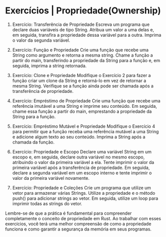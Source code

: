 # Exercícios | Propriedade(Ownership)

1. Exercício: Transferência de Propriedade
Escreva um programa que declare duas variáveis de tipo String. Atribua um valor a uma delas e, em seguida, transfira a propriedade dessa variável para a outra. Imprima o valor da segunda variável.

2. Exercício: Função e Propriedade
Crie uma função que recebe uma String como argumento e retorna a mesma string. Chame a função a partir do main, transferindo a propriedade da String para a função e, em seguida, imprima a string retornada.

3. Exercício: Clone e Propriedade
Modifique o Exercício 2 para fazer a função criar um clone da String e retorná-lo em vez de retornar a mesma String. Verifique se a função ainda pode ser chamada após a transferência de propriedade.

4. Exercício: Empréstimo de Propriedade
Crie uma função que recebe uma referência imutável a uma String e imprime seu conteúdo. Em seguida, chame essa função a partir do main, emprestando a propriedade da String para a função.

5. Exercício: Empréstimo Mutável e Propriedade
Modifique o Exercício 4 para permitir que a função receba uma referência mutável a uma String e adicione algum texto ao seu conteúdo. Imprima a String após a chamada da função.

6. Exercício: Propriedade e Escopo
Declare uma variável String em um escopo e, em seguida, declare outra variável no mesmo escopo, atribuindo o valor da primeira variável a ela. Tente imprimir o valor da primeira variável após a transferência de propriedade. Em seguida, declare a segunda variável em um escopo interno e tente imprimir o valor da primeira variável novamente.

7. Exercício: Propriedade e Coleções
Crie um programa que utilize um vetor para armazenar várias Strings. Utilize a propriedade e o método push() para adicionar strings ao vetor. Em seguida, utilize um loop para imprimir todas as strings do vetor.

Lembre-se de que a prática é fundamental para compreender completamente o conceito de propriedade em Rust. Ao trabalhar com esses exercícios, você terá uma melhor compreensão de como a propriedade funciona e como garantir a segurança da memória em seus programas.